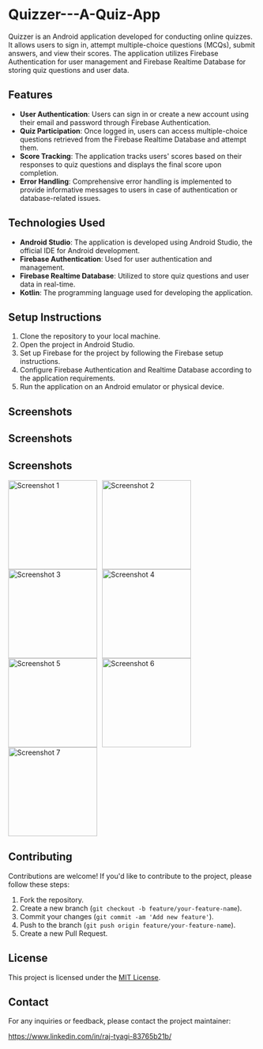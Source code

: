 # Quizzer---A-Quiz-App

Quizzer is an Android application developed for conducting online quizzes. It allows users to sign in, attempt multiple-choice questions (MCQs), submit answers, and view their scores. The application utilizes Firebase Authentication for user management and Firebase Realtime Database for storing quiz questions and user data.

## Features

- **User Authentication**: Users can sign in or create a new account using their email and password through Firebase Authentication.
- **Quiz Participation**: Once logged in, users can access multiple-choice questions retrieved from the Firebase Realtime Database and attempt them.
- **Score Tracking**: The application tracks users' scores based on their responses to quiz questions and displays the final score upon completion.
- **Error Handling**: Comprehensive error handling is implemented to provide informative messages to users in case of authentication or database-related issues.

## Technologies Used

- **Android Studio**: The application is developed using Android Studio, the official IDE for Android development.
- **Firebase Authentication**: Used for user authentication and management.
- **Firebase Realtime Database**: Utilized to store quiz questions and user data in real-time.
- **Kotlin**: The programming language used for developing the application.

## Setup Instructions

1. Clone the repository to your local machine.
2. Open the project in Android Studio.
3. Set up Firebase for the project by following the Firebase setup instructions.
4. Configure Firebase Authentication and Realtime Database according to the application requirements.
5. Run the application on an Android emulator or physical device.

## Screenshots

## Screenshots
## Screenshots

<div style="display:flex; flex-wrap: wrap;">
    <img src="https://github.com/raj-tyagi/Quizzer-An-online-quiz-app/assets/110656539/68220b14-d810-48b6-96c2-3dacbde03178" alt="Screenshot 1" width="180" style="margin-right: 10px;">
    <img src="https://github.com/raj-tyagi/Quizzer-An-online-quiz-app/assets/110656539/cb04cb1d-873e-4fb5-bcbf-f22ccd0746ec" alt="Screenshot 2" width="180" style="margin-right: 10px;">
    <img src="https://github.com/raj-tyagi/Quizzer-An-online-quiz-app/assets/110656539/d900b610-20e9-4abf-bda5-52149d7720be" alt="Screenshot 3" width="180" style="margin-right: 10px;">
    <img src="https://github.com/raj-tyagi/Quizzer-An-online-quiz-app/assets/110656539/4caec9fe-3cf4-42e6-b96c-eeaa9d6d61a9" alt="Screenshot 4" width="180" style="margin-right: 10px;">
    <img src="https://github.com/raj-tyagi/Quizzer-An-online-quiz-app/assets/110656539/2089461a-a785-4fc9-9f5b-1897db093f4c" alt="Screenshot 5" width="180" style="margin-right: 10px;">
    <img src="https://github.com/raj-tyagi/Quizzer-An-online-quiz-app/assets/110656539/07048dd1-1757-41f9-8caf-a8191ba0c293" alt="Screenshot 6" width="180" style="margin-right: 10px;">
    <img src="https://github.com/raj-tyagi/Quizzer-An-online-quiz-app/assets/110656539/05f2c46c-5105-4219-bd18-4afce51f428e" alt="Screenshot 7" width="180" style="margin-right: 10px;">
</div>



## Contributing

Contributions are welcome! If you'd like to contribute to the project, please follow these steps:

1. Fork the repository.
2. Create a new branch (`git checkout -b feature/your-feature-name`).
3. Commit your changes (`git commit -am 'Add new feature'`).
4. Push to the branch (`git push origin feature/your-feature-name`).
5. Create a new Pull Request.

## License

This project is licensed under the [MIT License](LICENSE).

## Contact

For any inquiries or feedback, please contact the project maintainer:

https://www.linkedin.com/in/raj-tyagi-83765b21b/


